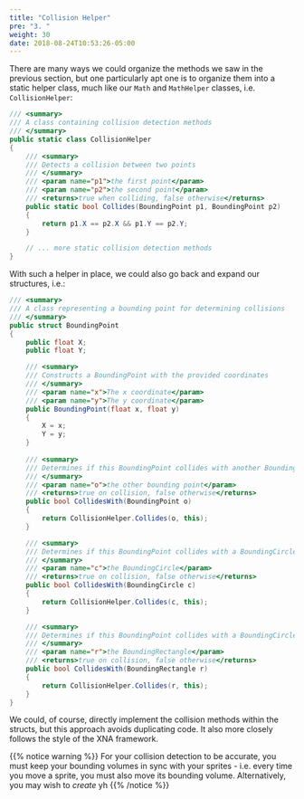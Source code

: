 ```yaml
---
title: "Collision Helper"
pre: "3. "
weight: 30
date: 2018-08-24T10:53:26-05:00
---
```


There are many ways we could organize the methods we saw in the previous section, but one particularly apt one is to organize them into a static helper class, much like our `Math` and `MathHelper` classes, i.e. `CollisionHelper`:

```csharp
/// <summary>
/// A class containing collision detection methods
/// </summary>
public static class CollisionHelper
{
    /// <summary>
    /// Detects a collision between two points
    /// </summary>
    /// <param name="p1">the first point</param>
    /// <param name="p2">the second point</param>
    /// <returns>true when colliding, false otherwise</returns>
    public static bool Collides(BoundingPoint p1, BoundingPoint p2)
    {
        return p1.X == p2.X && p1.Y == p2.Y;
    }

    // ... more static collision detection methods
}
```

With such a helper in place, we could also go back and expand our structures, i.e.:

```csharp
/// <summary>
/// A class representing a bounding point for determining collisions
/// </summary>
public struct BoundingPoint
{
    public float X;
    public float Y;

    /// <summary>
    /// Constructs a BoundingPoint with the provided coordinates
    /// </summary>
    /// <param name="x">The x coordinate</param>
    /// <param name="y">The y coordinate</param>
    public BoundingPoint(float x, float y)
    {
        X = x;
        Y = y;
    }
    
    /// <summary>
    /// Determines if this BoundingPoint collides with another BoundingPoint
    /// </summary>
    /// <param name="o">the other bounding point</param>
    /// <returns>true on collision, false otherwise</returns>
    public bool CollidesWith(BoundingPoint o)
    {
        return CollisionHelper.Collides(o, this);
    }

    /// <summary>
    /// Determines if this BoundingPoint collides with a BoundingCircle
    /// </summary>
    /// <param name="c">the BoundingCircle</param>
    /// <returns>true on collision, false otherwise</returns>
    public bool CollidesWith(BoundingCircle c)
    {
        return CollisionHelper.Collides(c, this);
    }

    /// <summary>
    /// Determines if this BoundingPoint collides with a BoundingCircle
    /// </summary>
    /// <param name="r">the BoundingRectangle</param>
    /// <returns>true on collision, false otherwise</returns>
    public bool CollidesWith(BoundingRectangle r)
    {
        return CollisionHelper.Collides(r, this);
    }
}
```

We could, of course, directly implement the collision methods within the structs, but this approach avoids duplicating code.  It also more closely follows the style of the XNA framework.

{{% notice warning %}}
For your collision detection to be accurate, you must keep your bounding volumes in sync with your sprites - i.e. every time you move a sprite, you must also move its bounding volume.  Alternatively, you may wish to _create_ yh
{{% /notice %}}